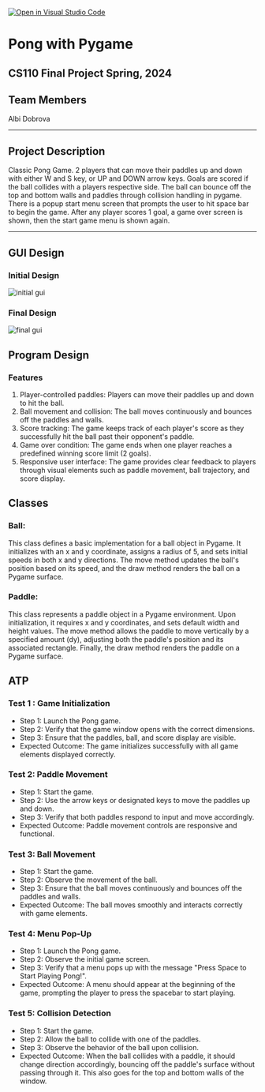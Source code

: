 [![Open in Visual Studio Code](https://classroom.github.com/assets/open-in-vscode-718a45dd9cf7e7f842a935f5ebbe5719a5e09af4491e668f4dbf3b35d5cca122.svg)](https://classroom.github.com/online_ide?assignment_repo_id=14588114&assignment_repo_type=AssignmentRepo)



# Pong with Pygame
## CS110 Final Project Spring, 2024

## Team Members

Albi Dobrova

***

## Project Description

Classic Pong Game. 2 players that can move their paddles up and down with either W and S key, or UP and DOWN arrow keys. Goals are scored if the ball collides with a players respective side. The ball can bounce off the top and bottom walls and paddles through collision handling in pygame. There is a popup start menu screen that prompts the user to hit space bar to begin the game. After any player scores 1 goal, a game over screen is shown, then the start game menu is shown again. 

***    

## GUI Design

### Initial Design

![initial gui](assets/initialgui.jpg)

### Final Design

![final gui](assets/finalgui.jpg)

## Program Design

### Features

1. Player-controlled paddles: Players can move their paddles up and down to hit the ball.
2. Ball movement and collision: The ball moves continuously and bounces off the paddles and walls.
3. Score tracking: The game keeps track of each player's score as they successfully hit the ball past their opponent's paddle.
4. Game over condition: The game ends when one player reaches a predefined winning score limit (2 goals).
5. Responsive user interface: The game provides clear feedback to players through visual elements such as paddle movement, ball trajectory, and score display.

## Classes

### Ball:
 This class defines a basic implementation for a ball object in Pygame. It initializes with an x and y coordinate, assigns a radius of 5, and sets initial speeds in both x and y directions. The move method updates the ball's position based on its speed, and the draw method renders the ball on a Pygame surface.

### Paddle:
 This class represents a paddle object in a Pygame environment. Upon initialization, it requires x and y coordinates, and sets default width and height values. The move method allows the paddle to move vertically by a specified amount (dy), adjusting both the paddle's position and its associated rectangle. Finally, the draw method renders the paddle on a Pygame surface.

## ATP

### Test 1 : Game Initialization

- Step 1: Launch the Pong game.
- Step 2: Verify that the game window opens with the correct dimensions.
- Step 3: Ensure that the paddles, ball, and score display are visible.
- Expected Outcome: The game initializes successfully with all game elements displayed correctly.

### Test 2: Paddle Movement

- Step 1: Start the game.
- Step 2: Use the arrow keys or designated keys to move the paddles up and down.
- Step 3: Verify that both paddles respond to input and move accordingly.
- Expected Outcome: Paddle movement controls are responsive and functional.

### Test 3: Ball Movement

- Step 1: Start the game.
- Step 2: Observe the movement of the ball.
- Step 3: Ensure that the ball moves continuously and bounces off the paddles and walls.
- Expected Outcome: The ball moves smoothly and interacts correctly with game elements.

### Test 4: Menu Pop-Up

- Step 1: Launch the Pong game.
- Step 2: Observe the initial game screen.
- Step 3: Verify that a menu pops up with the message "Press Space to Start Playing Pong!".
- Expected Outcome: A menu should appear at the beginning of the game, prompting the player to press the spacebar to start playing.

### Test 5: Collision Detection

- Step 1: Start the game.
- Step 2: Allow the ball to collide with one of the paddles.
- Step 3: Observe the behavior of the ball upon collision.
- Expected Outcome: When the ball collides with a paddle, it should change direction accordingly, bouncing off the paddle's surface without passing through it. This also goes for the top and bottom walls of the window.